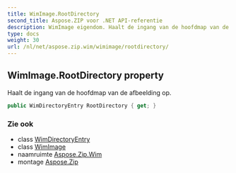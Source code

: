 ```yaml
---
title: WimImage.RootDirectory
second_title: Aspose.ZIP voor .NET API-referentie
description: WimImage eigendom. Haalt de ingang van de hoofdmap van de afbeelding op.
type: docs
weight: 30
url: /nl/net/aspose.zip.wim/wimimage/rootdirectory/
---
```

## WimImage.RootDirectory property

Haalt de ingang van de hoofdmap van de afbeelding op.

```csharp
public WimDirectoryEntry RootDirectory { get; }
```

### Zie ook

* class [WimDirectoryEntry](../../wimdirectoryentry/)
* class [WimImage](../)
* naamruimte [Aspose.Zip.Wim](../../wimimage/)
* montage [Aspose.Zip](../../../)


